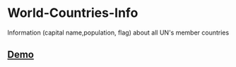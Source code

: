 # World-Countries-Info
Information (capital name,population, flag) about all UN's member countries

## [Demo](https://moscuet.github.io/World-Countries-Info/)
